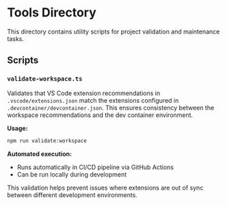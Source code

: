# Tools Directory

This directory contains utility scripts for project validation and maintenance
tasks.

## Scripts

### `validate-workspace.ts`

Validates that VS Code extension recommendations in `.vscode/extensions.json`
match the extensions configured in `.devcontainer/devcontainer.json`. This
ensures consistency between the workspace recommendations and the dev container
environment.

**Usage:**

```bash
npm run validate:workspace
```

**Automated execution:**

- Runs automatically in CI/CD pipeline via GitHub Actions
- Can be run locally during development

This validation helps prevent issues where extensions are out of sync between
different development environments.
